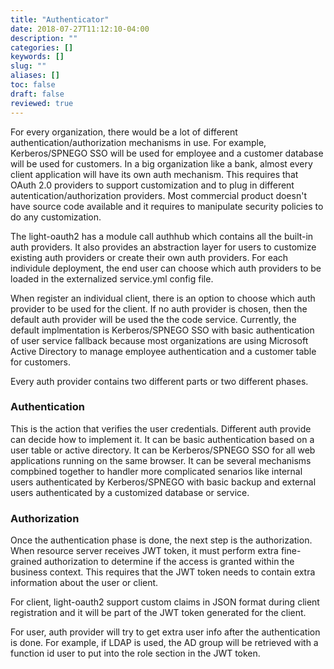 ```yaml
---
title: "Authenticator"
date: 2018-07-27T11:12:10-04:00
description: ""
categories: []
keywords: []
slug: ""
aliases: []
toc: false
draft: false
reviewed: true
---
```


For every organization, there would be a lot of different authentication/authorization mechanisms in use. For example, Kerberos/SPNEGO SSO will be used for employee and a customer database will be used for customers. In a big organization like a bank, almost every client application will have its own auth mechanism. This requires that OAuth 2.0 providers to support customization and to plug in different autentication/authorization providers. Most commercial product doesn't have source code available and it requires to manipulate security policies to do any customization. 

The light-oauth2 has a module call authhub which contains all the built-in auth providers. It also provides an abstraction layer for users to customize existing auth providers or create their own auth providers. For each individule deployment, the end user can choose which auth providers to be loaded in the externalized service.yml config file.

When register an individual client, there is an option to choose which auth provider to be used for the client. If no auth provider is chosen, then the default auth provider will be used the the code service. Currently, the default implmentation is Kerberos/SPNEGO SSO with basic authentication of user service fallback because most organizations are using Microsoft Active Directory to manage employee authentication and a customer table for customers. 

Every auth provider contains two different parts or two different phases. 

### Authentication

This is the action that verifies the user credentials. Different auth provide can decide how to implement it. It can be basic authentication based on a user table or active directory. It can be Kerberos/SPNEGO SSO for all web applications running on the same browser. It can be several mechanisms compbined together to handler more complicated senarios like internal users authenticated by Kerberos/SPNEGO with basic backup and external users authenticated by a customized database or service. 

### Authorization

Once the authentication phase is done, the next step is the authorization. When resource server receives JWT token, it must perform extra fine-grained authorization to determine if the access is granted within the business context. This requires that the JWT token needs to contain extra information about the user or client. 

For client, light-oauth2 support custom claims in JSON format during client registration and it will be part of the JWT token generated for the client. 

For user, auth provider will try to get extra user info after the authentication is done. For example, if LDAP is used, the AD group will be retrieved with a function id user to put into the role section in the JWT token. 





